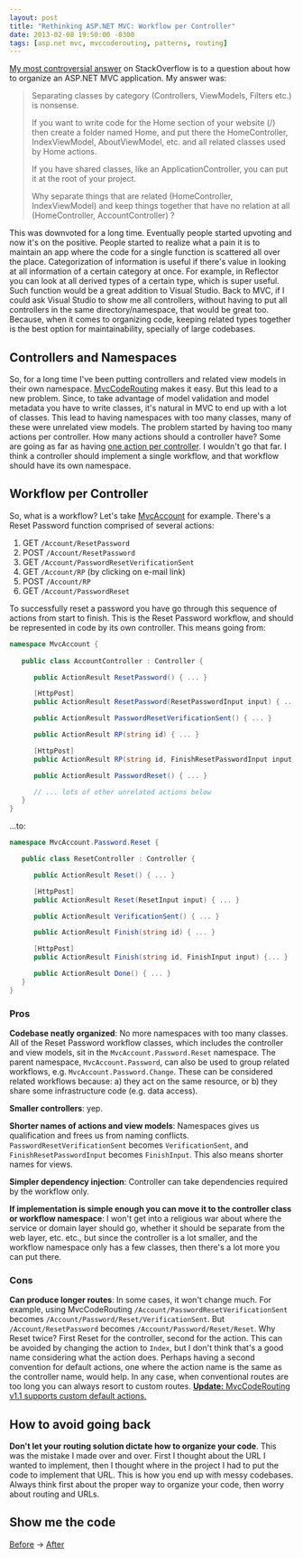 ```yaml
---
layout: post
title: "Rethinking ASP.NET MVC: Workflow per Controller"
date: 2013-02-08 19:50:00 -0300
tags: [asp.net mvc, mvccoderouting, patterns, routing]
---
```


[My most controversial answer][1] on StackOverflow is to a question about how to organize an ASP.NET MVC application. My answer was:

> Separating classes by category (Controllers, ViewModels, Filters etc.) is nonsense.
>
> If you want to write code for the Home section of your website (/) then create a folder named Home, and put there the HomeController, IndexViewModel, AboutViewModel, etc. and all related classes used by Home actions.
>
> If you have shared classes, like an ApplicationController, you can put it at the root of your project.
>
> Why separate things that are related (HomeController, IndexViewModel) and keep things together that have no relation at all (HomeController, AccountController) ?

This was downvoted for a long time. Eventually people started upvoting and now it's on the positive. People started to realize what a pain it is to maintain an app where the code for a single function is scattered all over the place. Categorization of information is useful if there's value in looking at all information of a certain category at once. For example, in Reflector you can look at all derived types of a certain type, which is super useful. Such function would be a great addition to Visual Studio. Back to MVC, if I could ask Visual Studio to show me all controllers, without having to put all controllers in the same directory/namespace, that would be great too. Because, when it comes to organizing code, keeping related types together is the best option for maintainability, specially of large codebases.

Controllers and Namespaces
--------------------------
So, for a long time I've been putting controllers and related view models in their own namespace. [MvcCodeRouting][2] makes it easy. But this lead to a new problem. Since, to take advantage of model validation and model metadata you have to write classes, it's natural in MVC to end up with a lot of classes. This lead to having namespaces with too many classes, many of these were unrelated view models. The problem started by having too many actions per controller. How many actions should a controller have? Some are going as far as having [one action per controller][3]. I wouldn't go that far. I think a controller should implement a single workflow, and that workflow should have its own namespace.

Workflow per Controller
-----------------------
So, what is a workflow? Let's take [MvcAccount][4] for example. There's a Reset Password function comprised of several actions:

1. GET `/Account/ResetPassword`
2. POST `/Account/ResetPassword`
3. GET `/Account/PasswordResetVerificationSent`
4. GET `/Account/RP` (by clicking on e-mail link)
5. POST `/Account/RP`
6. GET `/Account/PasswordReset`

To successfully reset a password you have go through this sequence of actions from start to finish. This is the Reset Password workflow, and should be represented in code by its own controller. This means going from:

```csharp
namespace MvcAccount {
   
   public class AccountController : Controller {

      public ActionResult ResetPassword() { ... }

      [HttpPost]
      public ActionResult ResetPassword(ResetPasswordInput input) { ... }

      public ActionResult PasswordResetVerificationSent() { ... }

      public ActionResult RP(string id) { ... }

      [HttpPost]
      public ActionResult RP(string id, FinishResetPasswordInput input) { ... }

      public ActionResult PasswordReset() { ... }

      // ... lots of other unrelated actions below
   }
}
```

...to:


```csharp
namespace MvcAccount.Password.Reset {

   public class ResetController : Controller {

      public ActionResult Reset() { ... }

      [HttpPost]
      public ActionResult Reset(ResetInput input) { ... }

      public ActionResult VerificationSent() { ... }

      public ActionResult Finish(string id) { ... }

      [HttpPost]
      public ActionResult Finish(string id, FinishInput input) {... }

      public ActionResult Done() { ... }
   }
}
```

### Pros

**Codebase neatly organized**: No more namespaces with too many classes. All of the Reset Password workflow classes, which includes the controller and view models, sit in the `MvcAccount.Password.Reset` namespace. The parent namespace, `MvcAccount.Password`, can also be used to group related workflows, e.g. `MvcAccount.Password.Change`. These can be considered related workflows because: a) they act on the same resource, or b) they share some infrastructure code (e.g. data access).

**Smaller controllers**: yep.

**Shorter names of actions and view models**: Namespaces gives us qualification and frees us from naming conflicts. `PasswordResetVerificationSent` becomes `VerificationSent`, and `FinishResetPasswordInput` becomes `FinishInput`. This also means shorter names for views.

**Simpler dependency injection**: Controller can take dependencies required by the workflow only.

**If implementation is simple enough you can move it to the controller class or workflow namespace**: I won't get into a religious war about where the service or domain layer should go, whether it should be separate from the web layer, etc. etc., but since the controller is a lot smaller, and the workflow namespace only has a few classes, then there's a lot more you can put there.

### Cons

**Can produce longer routes**: In some cases, it won't change much. For example, using MvcCodeRouting `/Account/PasswordResetVerificationSent` becomes `/Account/Password/Reset/VerificationSent`. But `/Account/ResetPassword` becomes `/Account/Password/Reset/Reset`. Why Reset twice? First Reset for the controller, second for the action. This can be avoided by changing the action to `Index`, but I don't think that's a good name considering what the action does. Perhaps having a second convention for default actions, one where the action name is the same as the controller name, would help. In any case, when conventional routes are too long you can always resort to custom routes. <ins class="update">**Update:** MvcCodeRouting v1.1 supports custom default actions.</ins>

How to avoid going back
-----------------------
**Don't let your routing solution dictate how to organize your code**. This was the mistake I made over and over. First I thought about the URL I wanted to implement, then I thought where in the project I had to put the code to implement that URL. This is how you end up with messy codebases. Always think first about the proper way to organize your code, then worry about routing and URLs.

Show me the code
----------------
[Before][4] → [After][5]

[1]: http://stackoverflow.com/a/1528571/39923
[2]: http://mvccoderouting.codeplex.com/
[3]: http://jeffreypalermo.com/blog/the-asp-net-mvc-actioncontroller-ndash-the-controllerless-action-or-actionless-controller/
[4]: https://github.com/maxtoroq/MvcAccount/tree/v0.8/src/MvcAccount
[5]: https://github.com/maxtoroq/MvcAccount/tree/master/src/MvcAccount